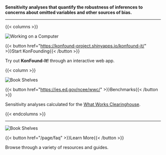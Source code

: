 **Sensitivity analyses that quantify the robustness of inferences to concerns about omitted variables and other sources of bias.**

---

{{< columns >}}

![Working on a Computer](img/computer.png)

{{< button href="https://konfound-project.shinyapps.io/konfound-it/" >}}Start KonFounding{{< /button >}}

Try out **KonFound-It!** through an interactive web app.

{{< column >}}

![Book Shelves](img/bench.png)

{{< button href="https://ies.ed.gov/ncee/wwc/" >}}Benchmarks{{< /button >}}

Sensitivity analyses calculated for the [What Works Clearinghouse](https://ies.ed.gov/ncee/wwc/).

{{< endcolumns >}}

---

![Book Shelves](img/books.png)

{{< button href="/page/faq" >}}Learn More{{< /button >}}

Browse through a variety of resources and guides.
